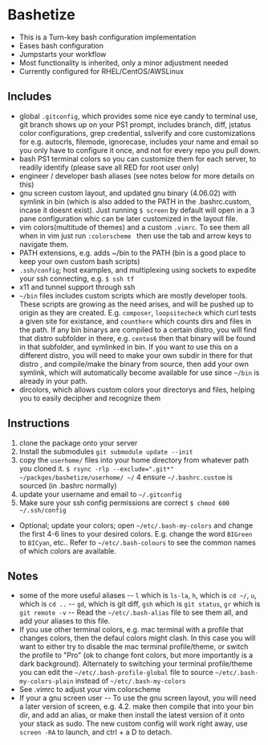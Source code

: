 # Bashetize
- This is a Turn-key bash configuration implementation
- Eases bash configuration
- Jumpstarts your workflow
- Most functionality is inherited, only a minor adjustment needed
- Currently configured for RHEL/CentOS/AWSLinux 

## Includes
- global `.gitconfig`, which provides some nice eye candy to terminal use, git branch shows up on your PS1 prompt, includes branch, diff, jstatus color configurations, grep credential, sslverify and core customizations for e.g. autocrls, filemode, ignorecase, includes your name and email so you only have to configure it once, and not for every repo you pull down. 
- bash PS1 terminal colors so you can customize them for each server, to readily identify (please save all RED for root user only)
- engineer / developer bash aliases (see notes below for more details on this)
- gnu screen custom layout, and updated gnu binary (4.06.02) with symlink in bin (which is also added to the PATH in the .bashrc.custom, incase it doesnt exist).  Just running `$ screen` by default will open in a 3 pane configuration whic can be later customized in the layout file.  
- vim colors(multitude of themes) and a custom `.vimrc`.  To see them all when in vim just run `:colorscheme ` then use the tab and arrow keys to navigate them. 
- PATH extensions, e.g. adds ~/bin to the PATH (bin is a good place to keep your own custom bash scripts)
- `.ssh/config`; host examples, and multiplexing using sockets to expedite your ssh connecting, e.g. `$ ssh tf`
- x11 and tunnel support through ssh
- `~/bin` files includes custom scripts which are mostly developer tools.  These scripts are growing as the need arises, and will be pushed up to origin as they are created. E.g. `composer`, `loopsitecheck` which curl tests a given site for existance, and `counthere` which counts dirs and files in the path.  If any bin binarys are compiled to a certain distro, you will find that distro subfolder in there, e.g. `centos6` then that binary will be found in that subfolder, and symlinked in bin.  If you want to use this on a different distro, you will need to make your own subdir in there for that distro , and compile/make the binary from source, then add your own symlink, which will automatically become available for use since `~/bin` is already in your path. 
- dircolors, which allows custom colors your directorys and files, helping you to easily decipher and recognize them

## Instructions
1. clone the package onto your server
2. Install the submodules `git submodule update --init`
3. copy the `userhome/` files into your home directory from whatever path you cloned it. 
    `$ rsync -rlp --exclude=".git*" ~/packges/bashetize/userhome/ ~/`
4 ensure `~/.bashrc.custom` is sourced (in .bashrc normally)
5. update your username and email to `~/.gitconfig` 
6. Make sure your ssh config permissions are correct 
    `$ chmod 600 ~/.ssh/config`
- Optional; update your colors; open `~/etc/.bash-my-colors` and change the first 4-6 lines to your desired colors.  E.g. change the word `BIGreen` to `BICyan`, etc..  Refer to `~/etc/.bash-colours` to see the common names of which colors are available. 

## Notes
- some of the more useful aliases
-- `l` which is `ls-la`, `h`, which is `cd ~/`, `u`, which is `cd ..`
-- `gd`, which is git diff, `gsh` which is `git status`, `gr` which is `git remote -v`
-- Read the `~/etc/.bash-alias` file to see them all, and add your aliases to this file. 
- If you use other terminal colors, e.g.  mac terminal with a profile that changes colors, then the defaul colors might clash.  In this case you will want to either try to disable the mac terminal profile/theme, or switch the profile to "Pro" (ok to change font colors, but more importantly is a dark background).  Alternately to switching your terminal profile/theme you can edit the `~/etc/.bash-profile-global` file to source `~/etc/.bash-my-colors-plain` instead of `~/etc/.bash-my-colors`  
- See .vimrc to adjust your vim colorscheme
- If your a gnu screen user
-- To use the gnu screen layout, you will need a later version of screen, e.g. 4.2. make then compile that into your bin dir, and add an alias, or make then install the latest version of it onto your stack as sudo. The new custom config will work right away, use `screen -RA` to launch, and ctrl + a D to detach.
